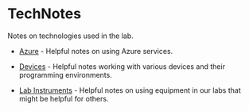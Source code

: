 # TechNotes
Notes on technologies used in the lab.

* [Azure](Azure/README.md) - Helpful notes on using Azure services.

* [Devices](Devices/README.md) - Helpful notes working with various devices and their programming environments.

* [Lab Instruments](LabInstruments/README.md) - Helpful notes on using equipment in our labs that might be helpful for others.
